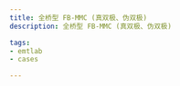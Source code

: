 ```yaml
---
title: 全桥型 FB-MMC (真双极、伪双极)
description: 全桥型 FB-MMC (真双极、伪双极)

tags:
- emtlab
- cases

---
```


<!-- import DocCardList from '@theme/DocCardList';

<DocCardList /> -->